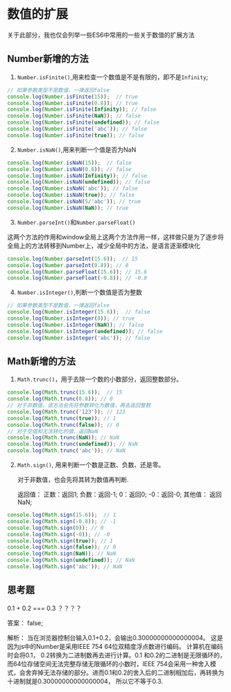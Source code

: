 # 数值的扩展

关于此部分，我也仅会列举一些ES6中常用的一些关于数值的扩展方法

## Number新增的方法

1. `Number.isFinite()`,用来检查一个数值是不是有限的，即不是`Infinity`;
```js
// 如果参数类型不是数值，一律返回false
console.log(Number.isFinite(15));  // true
console.log(Number.isFinite(0.8)); // true
console.log(Number.isFinite(Infinity)); // false
console.log(Number.isFinite(NaN)); // false
console.log(Number.isFinite(undefined)); // false
console.log(Number.isFinite('abc')); // false
console.log(Number.isFinite(true)); // false
```
2. `Number.isNaN()`,用来判断一个值是否为NaN
```js
console.log(Number.isNaN(15));  // false
console.log(Number.isNaN(0.8)); // false
console.log(Number.isNaN(Infinity)); // false
console.log(Number.isNaN(undefined)); // false
console.log(Number.isNaN('abc')); // false
console.log(Number.isNaN(true)); // false
console.log(Number.isNaN(5/'abc')); // true
console.log(Number.isNaN(NaN)); // true
```
3. `Number.parseInt()`和`Number.parseFloat()`

这两个方法的作用和window全局上这两个方法作用一样，这样做只是为了逐步将全局上的方法转移到Number上，减少全局中的方法，是语言逐渐模块化
```js
console.log(Number.parseInt(15.6));  // 15
console.log(Number.parseInt(0.8)); // 0
console.log(Number.parseFloat(15.6)); // 15.6
console.log(Number.parseFloat(-0.8)); // -0.8
```
4. `Number.isInteger()`,判断一个数值是否为整数

```js
// 如果参数类型不是数值，一律返回false
console.log(Number.isInteger(15.6));  // false
console.log(Number.isInteger(8)); // true
console.log(Number.isInteger(NaN)); // false
console.log(Number.isInteger(undefined)); // false
console.log(Number.isInteger('abc')); // false
```

## Math新增的方法

1. `Math.trunc()`，用于去除一个数的小数部分，返回整数部分。
```js
console.log(Math.trunc(15.6));  // 15
console.log(Math.trunc(0.8)); // 0
// 对于非数值，该方法会先将参数转化为数值，再去返回整数
console.log(Math.trunc('123')); // 123
console.log(Math.trunc(true)); // 1
console.log(Math.trunc(false)); // 0
// 对于空值和无法转化的值，返回NaN
console.log(Math.trunc(NaN)); // NaN
console.log(Math.trunc(undefined)); // NaN
console.log(Math.trunc('abc')); // NaN
```
2. `Math.sign()`, 用来判断一个数是正数、负数、还是零。

    对于非数值，也会先将其转为数值再判断.

    返回值：
    正数：返回1;
    负数：返回-1;
    0：返回0;
    -0：返回-0;
    其他值： 返回NaN;

```js
console.log(Math.sign(15.6));  // 1
console.log(Math.sign(-0.8)); // -1
console.log(Math.sign(0)); // 0
console.log(Math.sign(-0)); // -0
console.log(Math.sign(true)); // 1
console.log(Math.sign(false)); // 0
console.log(Math.sign(NaN)); // NaN
console.log(Math.sign(undefined)); // NaN
console.log(Math.sign('abc')); // NaN
```

## 思考题

0.1 + 0.2 === 0.3 ？？？？

答案：  false;

解析： 当在浏览器控制台输入0.1+0.2，会输出0.30000000000000004。
这是因为js中的Number是采用IEEE 754 64位双精度浮点数进行编码。
计算机在编码时会将0.1， 0.2转换为二进制数再去进行计算。0.1 和0.2的二进制是无限循环的，而64位存储空间无法完整存储无限循环的小数时，IEEE 754会采用一种舍入模式，会舍弃掉无法存储的部分。进而0.1和0.2的舍入后的二进制相加后，再转换为十进制就是0.30000000000000004， 所以它不等于0.3.